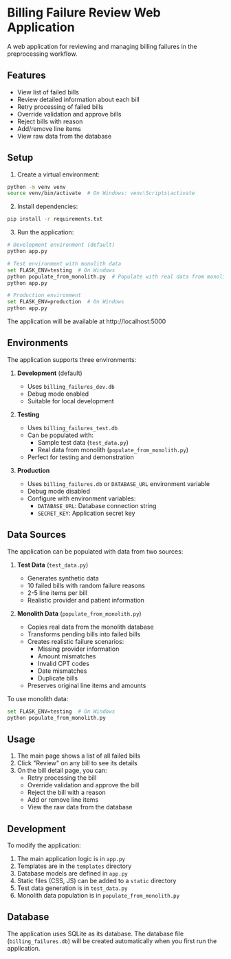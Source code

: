 # Billing Failure Review Web Application

A web application for reviewing and managing billing failures in the preprocessing workflow.

## Features

- View list of failed bills
- Review detailed information about each bill
- Retry processing of failed bills
- Override validation and approve bills
- Reject bills with reason
- Add/remove line items
- View raw data from the database

## Setup

1. Create a virtual environment:
```bash
python -m venv venv
source venv/bin/activate  # On Windows: venv\Scripts\activate
```

2. Install dependencies:
```bash
pip install -r requirements.txt
```

3. Run the application:
```bash
# Development environment (default)
python app.py

# Test environment with monolith data
set FLASK_ENV=testing  # On Windows
python populate_from_monolith.py  # Populate with real data from monolith
python app.py

# Production environment
set FLASK_ENV=production  # On Windows
python app.py
```

The application will be available at http://localhost:5000

## Environments

The application supports three environments:

1. **Development** (default)
   - Uses `billing_failures_dev.db`
   - Debug mode enabled
   - Suitable for local development

2. **Testing**
   - Uses `billing_failures_test.db`
   - Can be populated with:
     - Sample test data (`test_data.py`)
     - Real data from monolith (`populate_from_monolith.py`)
   - Perfect for testing and demonstration

3. **Production**
   - Uses `billing_failures.db` or `DATABASE_URL` environment variable
   - Debug mode disabled
   - Configure with environment variables:
     - `DATABASE_URL`: Database connection string
     - `SECRET_KEY`: Application secret key

## Data Sources

The application can be populated with data from two sources:

1. **Test Data** (`test_data.py`)
   - Generates synthetic data
   - 10 failed bills with random failure reasons
   - 2-5 line items per bill
   - Realistic provider and patient information

2. **Monolith Data** (`populate_from_monolith.py`)
   - Copies real data from the monolith database
   - Transforms pending bills into failed bills
   - Creates realistic failure scenarios:
     - Missing provider information
     - Amount mismatches
     - Invalid CPT codes
     - Date mismatches
     - Duplicate bills
   - Preserves original line items and amounts

To use monolith data:
```bash
set FLASK_ENV=testing  # On Windows
python populate_from_monolith.py
```

## Usage

1. The main page shows a list of all failed bills
2. Click "Review" on any bill to see its details
3. On the bill detail page, you can:
   - Retry processing the bill
   - Override validation and approve the bill
   - Reject the bill with a reason
   - Add or remove line items
   - View the raw data from the database

## Development

To modify the application:

1. The main application logic is in `app.py`
2. Templates are in the `templates` directory
3. Database models are defined in `app.py`
4. Static files (CSS, JS) can be added to a `static` directory
5. Test data generation is in `test_data.py`
6. Monolith data population is in `populate_from_monolith.py`

## Database

The application uses SQLite as its database. The database file (`billing_failures.db`) will be created automatically when you first run the application. 